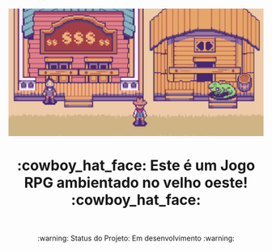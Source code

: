 <h1 align="center">
  <img alt="Banner" title="Banner" src="./assets/banner.png" />
  <br><br>
  :cowboy_hat_face: Este é um Jogo RPG ambientado no velho oeste! :cowboy_hat_face:
</h1>
<br>

<p align="center"> :warning: Status do Projeto: Em desenvolvimento :warning:</p>
<br>


